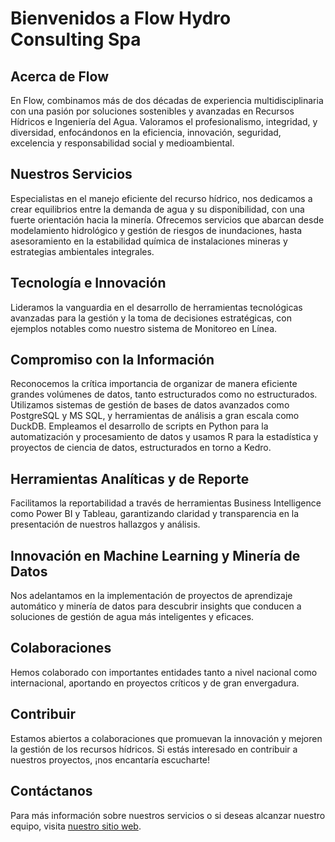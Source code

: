 # Bienvenidos a Flow Hydro Consulting Spa

## Acerca de Flow
En Flow, combinamos más de dos décadas de experiencia multidisciplinaria con una pasión por soluciones sostenibles y avanzadas en Recursos Hídricos e Ingeniería del Agua. 
Valoramos el profesionalismo, integridad, y diversidad, enfocándonos en la eficiencia, innovación, seguridad, excelencia y responsabilidad social y medioambiental.

## Nuestros Servicios
Especialistas en el manejo eficiente del recurso hídrico, nos dedicamos a crear equilibrios entre la demanda de agua y su disponibilidad, con una fuerte orientación hacia la minería. 
Ofrecemos servicios que abarcan desde modelamiento hidrológico y gestión de riesgos de inundaciones, hasta asesoramiento en la estabilidad química de instalaciones mineras y estrategias ambientales integrales.

## Tecnología e Innovación
Lideramos la vanguardia en el desarrollo de herramientas tecnológicas avanzadas para la gestión y la toma de decisiones estratégicas, con ejemplos notables como nuestro sistema de Monitoreo en Línea.

## Compromiso con la Información
Reconocemos la crítica importancia de organizar de manera eficiente grandes volúmenes de datos, tanto estructurados como no estructurados. Utilizamos sistemas de gestión de bases de datos avanzados como PostgreSQL y MS SQL, 
y herramientas de análisis a gran escala como DuckDB. Empleamos el desarrollo de scripts en Python para la automatización y procesamiento de datos y usamos R para la estadística y proyectos de ciencia de datos, estructurados en torno a Kedro.

## Herramientas Analíticas y de Reporte
Facilitamos la reportabilidad a través de herramientas Business Intelligence como Power BI y Tableau, garantizando claridad y transparencia en la presentación de nuestros hallazgos y análisis.

## Innovación en Machine Learning y Minería de Datos
Nos adelantamos en la implementación de proyectos de aprendizaje automático y minería de datos para descubrir insights que conducen a soluciones de gestión de agua más inteligentes y eficaces.

## Colaboraciones
Hemos colaborado con importantes entidades tanto a nivel nacional como internacional, aportando en proyectos críticos y de gran envergadura.

## Contribuir
Estamos abiertos a colaboraciones que promuevan la innovación y mejoren la gestión de los recursos hídricos. Si estás interesado en contribuir a nuestros proyectos, ¡nos encantaría escucharte!

## Contáctanos
Para más información sobre nuestros servicios o si deseas alcanzar nuestro equipo, visita [nuestro sitio web](https://www.flowhydro.cl).
